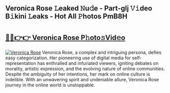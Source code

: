 ## Veronica Rose 𝙻eaked 𝙽u𝚍e - Part-glj 𝚅𝚒deo B𝚒kini 𝙻eaks - Hot All 𝙿hotos PmB8H

# <h2><a href="http://ld53j5.urlbe.top/?page=Veronica+Rose">🔗🔗👉👉 Veronica Rose P𝚑oto𝚜Vid𝚎o</a></h2>

[![Veronica Rose](https://i.imgur.com/eBuTRDB.gif)](http://ld53j5.urlbe.top/?page=Veronica+Rose)
Veronica Rose, a complex and intriguing persona, defies easy categorization. Her pioneering use of digital media for self-representation has enthralled and infuriated viewers, igniting debates on morality, artistic expression, and the evolving nature of online communities. Despite the ambiguity of her intentions, her mark on online culture is indelible. With an unwavering spirit and undeniable allure, Veronica Rose journey in the online world is unstoppable.
